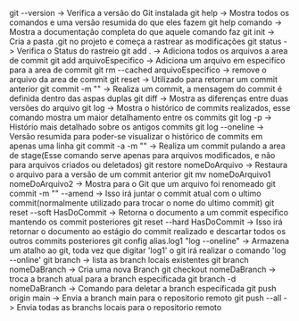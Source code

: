 git --version -> Verifica a versão do Git instalada
git help -> Mostra todos os comandos e uma versão resumida do que eles fazem
git help comando -> Mostra a documentação completa do que aquele comando faz
git init -> Cria a pasta .git no projeto e começa a rastrear as modificações
git status -> Verifica o Status do rastreio
git add . -> Adiciona todos os arquivos a area de commit
git add arquivoEspecifico -> Adiciona um arquivo em especifico para a area de commit
git rm --cached arquivoEspecifico -> remove o arquivo da area de commit
git reset -> Utilizado para retornar um commit anterior
git commit -m "" -> Realiza um commit, a mensagem do commit é definida dentro das aspas duplas
git diff -> Mostra as diferenças entre duas versões do arquivo
git log -> Mostra o histórico de commits realizados, esse comando mostra um maior detalhamento entre os commits
git log -p -> Histório mais detalhado sobre os antigos commits
git log --oneline -> Versão resumida para poder-se visualizar o histórico de commits em apenas uma linha
git commit -a -m "" -> Realiza um commit pulando a area de stage(Esse comando serve apenas para arquivos modificados, e não para arquivos criados ou deletados)
git restore nomeDoArquivo -> Restaura o arquivo para a versão de um commit anterior
git mv nomeDoArquivo1 nomeDoArquivo2 -> Mostra para o Git que um arquivo foi renomeado
git commit -m "" --amend -> Isso irá juntar o commit atual com o ultimo commit(normalmente utilizado para trocar o nome do ultimo commit)
git reset --soft HasDoCommit -> Retorna o documento a um commit especifico mantendo os commit posteriores
git reset --hard HasDoCommit -> Isso irá retornar o documento ao estágio do commit realizado e descartar todos os outros commits posteriores
git config alias.log1 "log --oneline" -> Armazena um atalho ao git, toda vez que digitar 'log1' o git irá realizar o comando 'log --online'
git branch -> lista as branch locais existentes
git branch nomeDaBranch -> Cria uma nova Branch
git checkout nomeDaBranch -> troca a branch atual para a branch especificada
git branch -d nomeDaBranch -> Comando para deletar a branch especificada
git push origin main -> Envia a branch main para o repositorio remoto
git push --all -> Envia todas as branchs locais para o repositorio remoto